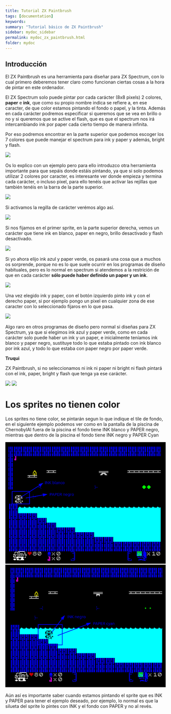 ```yaml
---
title: Tutorial ZX Paintbrush
tags: [documentation]
keywords:
summary: "Tutorial básico de ZX Paintbrush"
sidebar: mydoc_sidebar
permalink: mydoc_zx_paintbrush.html
folder: mydoc
---
```


## Introducción

El ZX Paintbrush es una herramienta para diseñar para ZX Spectrum, con lo cual primero deberemos tener claro como funcionan ciertas cosas a la hora de pintar en este ordenador.

El ZX Spectrum solo puede pintar por cada carácter (8x8 pixels) 2 colores, **paper** e **ink**, que como su propio nombre indica se refiere a, en ese caracter, de que color estamos pintando el fondo o papel, y la tinta. Además en cada carácter podremos especificar si queremos que se vea en brillo o no y si queremos que se active el flash, que es que el spectrum nos irá intercambiando ink por paper cada cierto tiempo de manera infinita.

Por eso podremos encontrar en la parte superior que podemos escoger los 7 colores que puede manejar el spectrum para ink y paper y además, bright y flash.

![](./images/zx-paintbrush/colours.png)

Os lo explico con un ejemplo pero para ello introduzco otra herramienta importante para que sepáis donde estáis pintando, ya que si solo podemos utilizar 2 colores por caracter, es interesante ver donde empieza y termina cada carácter, o incluso pixel, para ello tenéís que activar las rejillas que también tenéis en la barra de la parte superior.

![](./images/zx-paintbrush/grid.png)

Si activamos la regilla de carácter verémos algo así.

![](./images/zx-paintbrush/grid_character_enabled.png)

Si nos fijamos en el primer sprite, en la parte superior derecha, vemos un carácter que tiene ink en blanco, paper en negro, brillo desactivado y flash desactivado.

![](./images/zx-paintbrush/character_up_right_attributes.png)

Si yo ahora elijo ink azul y paper verde, os pasará una cosa que a muchos os sorprende, porque no es lo que suele ocurrir en los programas de diseño habituales, pero es lo normal en spectrum si atendemos a la restrición de que en cada carácter **sólo puede haber definido un paper y un ink**.

![](./images/zx-paintbrush/ink_blue_paper_green.png)

Una vez elegido ink y paper, con el botón izquierdo pinto ink y con el derecho paper, si por ejemplo pongo un pixel en cualquier zona de ese caracter con lo seleccionado fijaros en lo que pasa.

![](./images/zx-paintbrush/character_up_right_attributes_edited.png)

Algo raro en otros programas de diseño pero normal si diseñas para ZX Spectrum, ya que si elegimos ink azul y paper verde, como en cada carácter solo puede haber un ink y un paper, e inicialmente teníamos ink blanco y paper negro, sustituye todo lo que estaba pintado con ink blanco por ink azul, y todo lo que estaba con paper negro por paper verde.

**Truqui**

ZX Paintbrush, si no seleccionamos ni ink ni paper ni bright ni flash pintará con el ink, paper, bright y flash que tenga ya ese carácter.

![](./images/zx-paintbrush/no_ink_no_paper.png)
![](./images/zx-paintbrush/ink_current_character_paper_current_character.png)

# Los sprites no tienen color

Los sprites no tiene color, se pintarán segun lo que indique el tile de fondo, en el siguiente ejemplo podemos ver como en la pantalla de la piscina de ChernobylAI fuera de la piscina el fondo tiene INK blanco y PAPER negro, mientras que dentro de la piscina el fondo tiene INK negro y PAPER Cyan

![](./images/zx-paintbrush/zx-paintbrush-ink-blanco-paper-negro.png)
![](./images/zx-paintbrush/zx-paintbrush-ink-negro-paper-cyan.png)

Aún así es importante saber cuando estamos pintando el sprite que es INK y PAPER para tener el ejemplo deseado, por ejemplo, lo normal es que la silueta del sprite lo pintes con INK y el fondo con PAPER y no al revés.